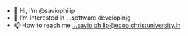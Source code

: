 - 👋 Hi, I’m @saviophilip
- 👀 I’m interested in ...software developinjg
- 📫 How to reach me ...savio.philip@ecoa.christuniversity.in

<!---
saviophilip/saviophilip is a ✨ special ✨ repository because its `README.md` (this file) appears on your GitHub profile.
You can click the Preview link to take a look at your changes.
--->
